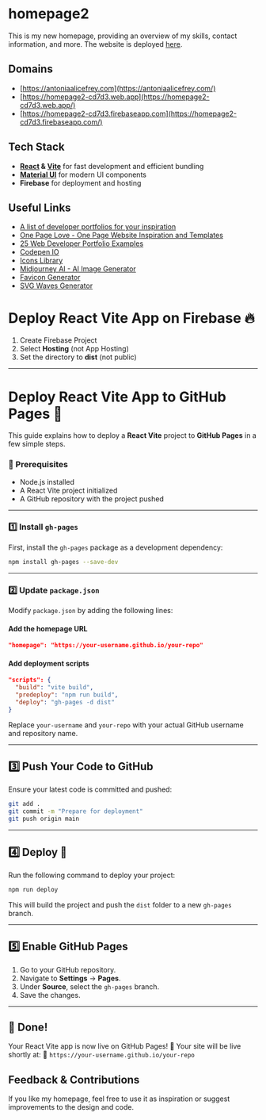 # homepage2

This is my new homepage, providing an overview of my skills, contact information, and more.
The website is deployed [here](https://antoniaalicefrey.com/).

## Domains
- [https://antoniaalicefrey.com](https://antoniaalicefrey.com/)
- [https://homepage2-cd7d3.web.app](https://homepage2-cd7d3.web.app/)
- [https://homepage2-cd7d3.firebaseapp.com](https://homepage2-cd7d3.firebaseapp.com/)

## Tech Stack

- **[React](https://react.com) & [Vite](https://vite.dev)** for fast development and efficient bundling
- **[Material UI](https://mui.com)** for modern UI components
- **Firebase** for deployment and hosting

## Useful Links

- [A list of developer portfolios for your inspiration](https://github.com/emmabostian/developer-portfolios)
- [One Page Love - One Page Website Inspiration and Templates](https://onepagelove.com/)
- [25 Web Developer Portfolio Examples](https://www.hostinger.com/tutorials/web-developer-portfolio#1_Charles_Bruyerre)
- [Codepen IO](https://codepen.io/)
- [Icons Library](https://icons8.com/)
- [Midjourney AI - AI Image Generator](https://www.midjourney.com/)
- [Favicon Generator](https://favicon.io/favicon-generator/)
- [SVG Waves Generator](https://www.softr.io/tools/svg-wave-generator)

# Deploy React Vite App on Firebase 🔥
1. Create Firebase Project
2. Select **Hosting** (not App Hosting)
3. Set the directory to **dist** (not public)

---
# Deploy React Vite App to GitHub Pages 🚀

This guide explains how to deploy a **React Vite** project to **GitHub Pages** in a few simple steps.

### 📌 Prerequisites
- Node.js installed
- A React Vite project initialized
- A GitHub repository with the project pushed

---

### 1️⃣ Install `gh-pages`
First, install the `gh-pages` package as a development dependency:

```sh
npm install gh-pages --save-dev
```

---

### 2️⃣ Update `package.json`
Modify `package.json` by adding the following lines:

#### Add the homepage URL
```json
"homepage": "https://your-username.github.io/your-repo"
```

#### Add deployment scripts
```json
"scripts": {
  "build": "vite build",
  "predeploy": "npm run build",
  "deploy": "gh-pages -d dist"
}
```

Replace `your-username` and `your-repo` with your actual GitHub username and repository name.

---

## 3️⃣ Push Your Code to GitHub
Ensure your latest code is committed and pushed:

```sh
git add .
git commit -m "Prepare for deployment"
git push origin main
```

---

## 4️⃣ Deploy 🚀
Run the following command to deploy your project:

```sh
npm run deploy
```

This will build the project and push the `dist` folder to a new `gh-pages` branch.

---

## 5️⃣ Enable GitHub Pages
1. Go to your GitHub repository.
2. Navigate to **Settings** → **Pages**.
3. Under **Source**, select the `gh-pages` branch.
4. Save the changes.


---

## 🎉 Done!
Your React Vite app is now live on GitHub Pages! 🎊
Your site will be live shortly at:
🔗 `https://your-username.github.io/your-repo`


## Feedback & Contributions

If you like my homepage, feel free to use it as inspiration or suggest improvements to the design and code.
